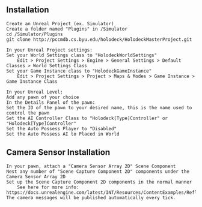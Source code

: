 Installation
------------
	Create an Unreal Project (ex. Simulator)
	Create a folder named "Plugins" in /Simulator
	cd /Simulator/Plugins
	git clone http://pccmdb.cs.byu.edu/holodeck/HolodeckMasterProject.git

	In your Unreal Project settings:
	Set your World Settings class to "HolodeckWorldSettings"
		Edit > Project Settings > Engine > General Settings > Default Classes > World Settings Class
	Set your Game Instance class to "HolodeckGameInstance"
		Edit > Project Settings > Project > Maps & Modes > Game Instance > Game Instance Class
	
	In your Unreal Level:
	Add any pawn of your choice
	In the Details Panel of the pawn:
	Set the ID of the pawn to your desired name, this is the name used to control the pawn
	Set the AI Controller Class to "Holodeck[Type]Controller" or "Holodeck[Type]Controller"
	Set the Auto Possess Player to "Disabled"
	Set the Auto Possess AI to Placed in World

Camera Sensor Installation
--------------------------
	In your pawn, attach a "Camera Sensor Array 2D" Scene Component
	Nest any number of "Scene Capture Component 2D" components under the Camera Sensor Array 2D
	Set up the Scene Capture Component 2D components in the normal manner
		See here for more info: https://docs.unrealengine.com/latest/INT/Resources/ContentExamples/Reflections/1_7/index.html
	The camera messages will be published automatically every tick.